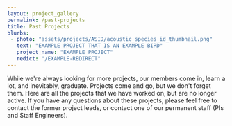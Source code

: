 ```yaml
---
layout: project_gallery
permalink: /past-projects
title: Past Projects
blurbs: 
 - photo: "assets/projects/ASID/acoustic_species_id_thumbnail.png"
   text: "EXAMPLE PROJECT THAT IS AN EXAMPLE BIRD"
   project_name: "EXAMPLE PROJECT"
   redict: "/EXAMPLE-REDIRECT"
---
```


While we're always looking for more projects, our members come in, learn a lot, and inevitably, graduate. Projects come and go, but we don't forget them. Here are all the projects that we have worked on, but are no longer active. If you have any questions about these projects, please feel free to contact the former project leads, or contact one of our permanent staff (PIs and Staff Engineers).
